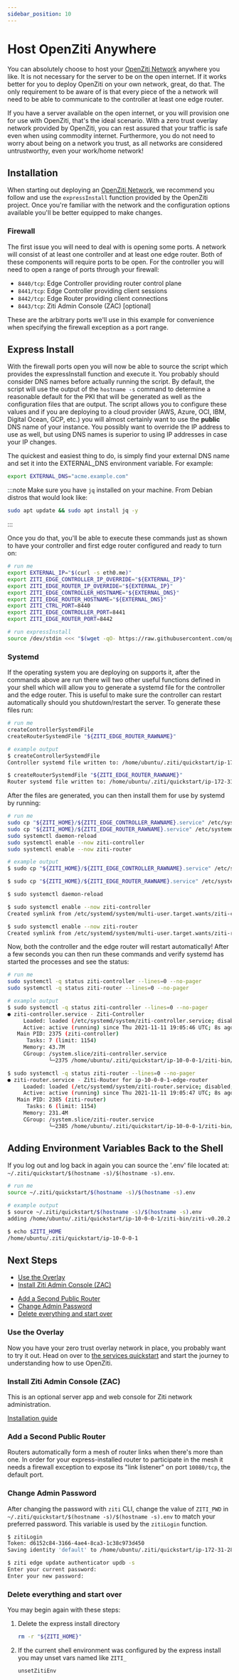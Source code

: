 ```yaml
---
sidebar_position: 10
---
```

# Host OpenZiti Anywhere

You can absolutely choose to host your [OpenZiti Network](../../introduction/01-Introduction.mdx#overview-of-a-ziti-network) anywhere you like.
It is not necessary for the server to be on the open internet. If it works better for you to deploy OpenZiti on your
own network, great, do that.  The only requirement to be aware of is that every piece of the a network will need to be able to communicate to the controller at least one edge router.

If you have a server available on the open internet, or you will provision one for use with OpenZiti, that's the
ideal scenario. With a zero trust overlay network provided by OpenZiti, you can rest assured that your traffic is safe even when using commodity internet. Furthermore, you do not need to worry about being on a network you trust, as all networks are considered untrustworthy, even your work/home network!

## Installation

When starting out deploying an [OpenZiti Network](../../introduction/01-Introduction.mdx#overview-of-a-ziti-network), we recommend you follow
and use the `expressInstall` function provided by the OpenZiti project. Once you're familiar with the network and
the configuration options available you'll be better equipped to make changes.

### Firewall

The first issue you will need to deal with is opening some ports. A network will consist of at least one controller and 
at least one edge router. Both of these components will require ports to be open. For the controller you will need to 
open a range of ports through your firewall:

- `8440/tcp`: Edge Controller providing router control plane
- `8441/tcp`: Edge Controller providing client sessions
- `8442/tcp`: Edge Router providing client connections
- `8443/tcp`: Ziti Admin Console (ZAC) [optional]

These are the arbitrary ports we'll use in this example for convenience when specifying the firewall exception as a port range.

## Express Install

With the firewall ports open you will now be able to source the script which provides the expressInstall function and
execute it. You probably should consider DNS names before actually running the script. By default, the script will use the output of the
`hostname -s` command to determine a reasonable default for the PKI that will be generated as well as the
configuration files that are output.  The script allows you to configure these values and if you are deploying to a cloud
provider (AWS, Azure, OCI, IBM, Digital Ocean, GCP, etc.) you will almost certainly want to use the **public** DNS name
of your instance. You possibly  want to override the IP address to use as well, but using DNS names is superior to using
IP addresses in case your IP changes.

The quickest and easiest thing to do, is simply find your external DNS name and set it into the EXTERNAL_DNS environment
variable. For example:

```bash
export EXTERNAL_DNS="acme.example.com"
```

:::note
Make sure you have `jq` installed on your machine. From Debian distros that would look like:

```bash
sudo apt update && sudo apt install jq -y
```

:::

Once you do that, you'll be able to
execute these commands just as
shown to have your
controller and
first edge router
configured and ready to turn on:

```bash
# run me
export EXTERNAL_IP="$(curl -s eth0.me)"       
export ZITI_EDGE_CONTROLLER_IP_OVERRIDE="${EXTERNAL_IP}"
export ZITI_EDGE_ROUTER_IP_OVERRIDE="${EXTERNAL_IP}"
export ZITI_EDGE_CONTROLLER_HOSTNAME="${EXTERNAL_DNS}"
export ZITI_EDGE_ROUTER_HOSTNAME="${EXTERNAL_DNS}"
export ZITI_CTRL_PORT=8440
export ZITI_EDGE_CONTROLLER_PORT=8441
export ZITI_EDGE_ROUTER_PORT=8442
```

```bash
# run expressInstall
source /dev/stdin <<< "$(wget -qO- https://raw.githubusercontent.com/openziti/ziti/main/quickstart/docker/image/ziti-cli-functions.sh)"; expressInstall
```

### Systemd

If the operating system you are deploying on supports it, after the commands above are run there will two other useful
functions defined in your shell which will allow you to generate a systemd file for the controller and the edge router. This
is useful to make sure the controller can restart automatically should you shutdown/restart the server. To generate these
files run:

```bash
# run me
createControllerSystemdFile
createRouterSystemdFile "${ZITI_EDGE_ROUTER_RAWNAME}"
```

```bash
# example output
$ createControllerSystemdFile
Controller systemd file written to: /home/ubuntu/.ziti/quickstart/ip-172-31-23-18/ip-172-31-23-18-edge-controller.service

$ createRouterSystemdFile "${ZITI_EDGE_ROUTER_RAWNAME}"
Router systemd file written to: /home/ubuntu/.ziti/quickstart/ip-172-31-23-18/ip-172-31-23-18-edge-router.service
```

After the files are generated, you can then install them for use by systemd by running:

```bash
# run me
sudo cp "${ZITI_HOME}/${ZITI_EDGE_CONTROLLER_RAWNAME}.service" /etc/systemd/system/ziti-controller.service
sudo cp "${ZITI_HOME}/${ZITI_EDGE_ROUTER_RAWNAME}.service" /etc/systemd/system/ziti-router.service
sudo systemctl daemon-reload
sudo systemctl enable --now ziti-controller
sudo systemctl enable --now ziti-router
```

```bash
# example output
$ sudo cp "${ZITI_HOME}/${ZITI_EDGE_CONTROLLER_RAWNAME}.service" /etc/systemd/system/ziti-controller.service

$ sudo cp "${ZITI_HOME}/${ZITI_EDGE_ROUTER_RAWNAME}.service" /etc/systemd/system/ziti-router.service

$ sudo systemctl daemon-reload

$ sudo systemctl enable --now ziti-controller
Created symlink from /etc/systemd/system/multi-user.target.wants/ziti-controller.service to /etc/systemd/system/ziti-controller.service.

$ sudo systemctl enable --now ziti-router
Created symlink from /etc/systemd/system/multi-user.target.wants/ziti-router.service to /etc/systemd/system/ziti-router.service.
```

Now, both the controller and the edge router will restart automatically!  After a few seconds you can then run these
commands and verify systemd has started the processes and see the status:

```bash
# run me
sudo systemctl -q status ziti-controller --lines=0 --no-pager
sudo systemctl -q status ziti-router --lines=0 --no-pager
```

```bash
# example output
$ sudo systemctl -q status ziti-controller --lines=0 --no-pager
● ziti-controller.service - Ziti-Controller
     Loaded: loaded (/etc/systemd/system/ziti-controller.service; disabled; vendor preset: enabled)
     Active: active (running) since Thu 2021-11-11 19:05:46 UTC; 8s ago
   Main PID: 2375 (ziti-controller)
      Tasks: 7 (limit: 1154)
     Memory: 43.7M
     CGroup: /system.slice/ziti-controller.service
             └─2375 /home/ubuntu/.ziti/quickstart/ip-10-0-0-1/ziti-bin/ziti-v0.22.11/ziti-controller run /home/ubuntu/.ziti/quickstart/ip-10-0-0-1/co…

$ sudo systemctl -q status ziti-router --lines=0 --no-pager
● ziti-router.service - Ziti-Router for ip-10-0-0-1-edge-router
     Loaded: loaded (/etc/systemd/system/ziti-router.service; disabled; vendor preset: enabled)
     Active: active (running) since Thu 2021-11-11 19:05:47 UTC; 8s ago
   Main PID: 2385 (ziti-router)
      Tasks: 6 (limit: 1154)
     Memory: 231.4M
     CGroup: /system.slice/ziti-router.service
             └─2385 /home/ubuntu/.ziti/quickstart/ip-10-0-0-1/ziti-bin/ziti-v0.22.11/ziti-router run /home/ubuntu/.ziti/quickstart/ip-10-0-0-1/ip-10…
```

## Adding Environment Variables Back to the Shell

If you log out and log back in again you can source the '.env' file located at:
`~/.ziti/quickstart/$(hostname -s)/$(hostname -s).env`.

```bash
# run me
source ~/.ziti/quickstart/$(hostname -s)/$(hostname -s).env
```

```bash
# example output
$ source ~/.ziti/quickstart/$(hostname -s)/$(hostname -s).env
adding /home/ubuntu/.ziti/quickstart/ip-10-0-0-1/ziti-bin/ziti-v0.20.2 to the path

$ echo $ZITI_HOME
/home/ubuntu/.ziti/quickstart/ip-10-0-0-1
```

## Next Steps

- [Use the Overlay](#use-the-overlay)
- [Install Ziti Admin Console (ZAC)](#install-ziti-admin-console-zac)
<!-- - Add a Private Router -->
- [Add a Second Public Router](#add-a-second-public-router)
- [Change Admin Password](#change-admin-password)
- [Delete everything and start over](#delete-everything-and-start-over)

### Use the Overlay

Now you have your zero trust overlay network in place, you probably want to try it out. Head on over to
[the services quickstart](../services/index.md) and start the journey to understanding how to use OpenZiti.

### Install Ziti Admin Console (ZAC)

This is an optional server app and web console for Ziti network administration.

[Installation guide](../zac/installation.md)

### Add a Second Public Router

Routers automatically form a mesh of router links when there's more than one. In order for your express-installed router to participate in the mesh it needs a firewall exception to expose its "link listener" on port `10080/tcp`, the default port.

<!-- TODO: link to the new router deployment guide when it's published -->

### Change Admin Password

After changing the password with `ziti` CLI, change the value of `ZITI_PWD` in `~/.ziti/quickstart/$(hostname -s)/$(hostname -s).env` to match your preferred password. This variable is used by the `zitiLogin` function.

```bash
$ zitiLogin
Token: d6152c84-3166-4ae4-8ca3-1c38c973d450
Saving identity 'default' to /home/ubuntu/.ziti/quickstart/ip-172-31-28-116/ziti-cli.json

$ ziti edge update authenticator updb -s
Enter your current password: 
Enter your new password: 
```

### Delete everything and start over

You may begin again with these steps:

1. Delete the express install directory

    ```bash
    rm -r "${ZITI_HOME}"
    ```

1. If the current shell environment was configured by the express install you may unset vars named like `ZITI_`

    ```bash
    unsetZitiEnv
    ```
